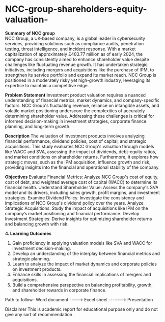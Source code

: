 # NCC-group-shareholders-equity-valuation-

**Summary of NCC group**  
NCC Group, a UK-based company, is a global leader in cybersecurity services, providing solutions such as compliance audits, penetration testing, threat intelligence, and incident response. With a market capitalization of approximately £403.77 million as of early 2024, the company has consistently aimed to enhance shareholder value despite challenges like fluctuating revenue growth. It has undertaken strategic initiatives, including mergers and acquisitions like the purchase of IPM, to strengthen its service portfolio and expand its market reach. NCC Group is positioned in a moderately risky yet high-growth industry, leveraging its expertise to maintain a competitive edge.

**Problem Statement**
Investment product valuation requires a nuanced understanding of financial metrics, market dynamics, and company-specific factors. NCC Group's fluctuating revenue, reliance on intangible assets, and volatile market positioning underscore the complexities of accurately determining shareholder value. Addressing these challenges is critical for informed decision-making in investment strategies, corporate finance planning, and long-term growth.

**Description**
The valuation of investment products involves analyzing financial performance, dividend policies, cost of capital, and strategic acquisitions. This study evaluates NCC Group's valuation through models like WACC and SVA, assessing the impact of dividends, debt-equity ratios, and market conditions on shareholder returns. Furthermore, it explores how strategic moves, such as the IPM acquisition, influence growth and risk, providing insights into the financial and operational stability of the company.

**Objectives**
Evaluate Financial Metrics: Analyze NCC Group's cost of equity, cost of debt, and weighted average cost of capital (WACC) to determine its financial health.
Understand Shareholder Value: Assess the company's SVA model and its drivers, including sales growth, profit margins, and investment strategies.
Examine Dividend Policy: Investigate the consistency and implications of NCC Group's dividend policy over the years.
Analyze Strategic Acquisitions: Study the impact of acquisitions like IPM on the company’s market positioning and financial performance.
Develop Investment Strategies: Derive insights for optimizing shareholder returns and balancing growth with risk.

**4. Learning Outcomes**
1) Gain proficiency in applying valuation models like SVA and WACC for investment decision-making.
2) Develop an understanding of the interplay between financial metrics and strategic planning.
3) Learn to analyze the impact of market dynamics and corporate policies on investment products.
4) Enhance skills in assessing the financial implications of mergers and acquisitions.
5) Build a comprehensive perspective on balancing profitability, growth, and shareholder rewards in corporate finance.

Path to follow- Word document ----> Excel sheet ------> Presentation

Disclaimer This is academic report for educational purpose only and do not give any sort of recommendation .
